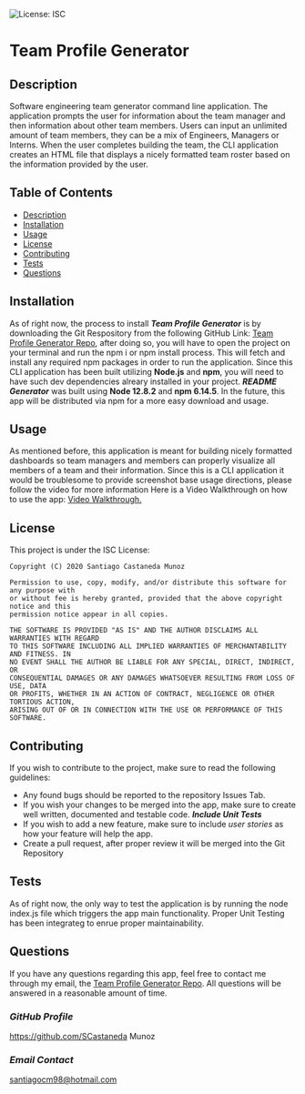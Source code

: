 ![License: ISC](https://img.shields.io/badge/License-ISC-blue.svg)

# **Team Profile Generator**

## **Description**
Software engineering team generator command line application. The application prompts the user for information about the team manager and then information about other team members. Users can input an unlimited amount of team members, they can be a mix of Engineers, Managers or Interns. When the user completes building the team, the CLI application creates an HTML file that displays a nicely formatted team roster based on the information provided by the user.

## **Table of Contents**
* [Description](##Description)
* [Installation](##Installation)
* [Usage](##Usage)
* [License](##License)
* [Contributing](##Contributing)
* [Tests](##Tests)
* [Questions](##Questions)

## **Installation**
As of right now, the process to install ***Team Profile Generator*** is by downloading the Git Respository from the following GitHub Link: [Team Profile Generator Repo](https://github.com/SCastanedaMunoz/Template-Engine), after doing so, you will have to open the project on your terminal and run the npm i or npm install process. This will fetch and install any required npm packages in order to run the application. Since this CLI application has been built utilizing **Node.js** and **npm**, you will need to have such dev dependencies alreary installed in your project. ***README Generator*** was built using **Node 12.8.2** and **npm 6.14.5**. In the future, this app will be distributed via npm for a more easy download and usage.

## **Usage**
As mentioned before, this application is meant for building nicely formatted dashboards so team managers and members can properly visualize all members of a team and their information. Since this is a CLI application it would be troublesome to provide screenshot base usage directions, please follow the video for more information Here is a Video Walkthrough on how to use the app: [Video Walkthrough.](https://drive.google.com/file/d/1JdWb2fbjLbmiMakYfr8oAN9mHsZaDNmo/view?usp=sharing)

## **License**

This project is under the ISC License:

    Copyright (C) 2020 Santiago Castaneda Munoz
    
    Permission to use, copy, modify, and/or distribute this software for any purpose with
    or without fee is hereby granted, provided that the above copyright notice and this
    permission notice appear in all copies.
    
    THE SOFTWARE IS PROVIDED "AS IS" AND THE AUTHOR DISCLAIMS ALL WARRANTIES WITH REGARD
    TO THIS SOFTWARE INCLUDING ALL IMPLIED WARRANTIES OF MERCHANTABILITY AND FITNESS. IN 
    NO EVENT SHALL THE AUTHOR BE LIABLE FOR ANY SPECIAL, DIRECT, INDIRECT, OR
    CONSEQUENTIAL DAMAGES OR ANY DAMAGES WHATSOEVER RESULTING FROM LOSS OF USE, DATA
    OR PROFITS, WHETHER IN AN ACTION OF CONTRACT, NEGLIGENCE OR OTHER TORTIOUS ACTION,
    ARISING OUT OF OR IN CONNECTION WITH THE USE OR PERFORMANCE OF THIS SOFTWARE.

## **Contributing**
If you wish to contribute to the project, make sure to read the following guidelines:

* Any found bugs should be reported to the repository Issues Tab.
* If you wish your changes to be merged into the app, make sure to create well written, documented and testable code. ***Include Unit Tests***
* If you wish to add a new feature, make sure to include *user stories* as how your feature will help the app. 
* Create a pull request, after proper review it will be merged into the Git Repository

## **Tests**
As of right now, the only way to test the application is by running the node index.js file which triggers the app main functionality. Proper Unit Testing has been integrateg to enrue proper maintainability.

## **Questions**
If you have any questions regarding this app, feel free to contact me through my email, the [Team Profile Generator Repo](https://github.com/SCastanedaMunoz/Template-Engine). All questions will be answered in a reasonable amount of time.

### ***GitHub Profile***
https://github.com/SCastaneda Munoz

### ***Email Contact***
[santiagocm98@hotmail.com](mailto:santiagocm98@hotmail.com)